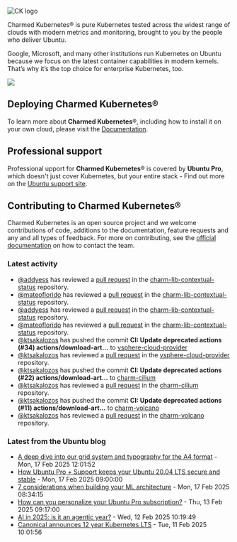 ![CK logo](https://assets.ubuntu.com/v1/451d4cf4-Charmed+Kubernetes_RGB_onWhite_2022.svg)

Charmed Kubernetes® is pure Kubernetes tested across the widest range of clouds with modern metrics and monitoring, brought to you by the people who deliver Ubuntu.

Google, Microsoft, and many other institutions run Kubernetes on Ubuntu because we focus on the latest container capabilities in modern kernels. That’s why it’s the top choice for enterprise Kubernetes, too.

![](https://assets.ubuntu.com/v1/843c77b6-juju-at-a-glace.svg)

## Deploying Charmed Kubernetes®

To learn more about **Charmed Kubernetes**®, including how to install it on your own cloud, please visit the [Documentation][docs].

## Professional support

Professional upport for **Charmed Kubernetes**® is covered by **Ubuntu Pro**, which doesn't just cover Kubernetes, but your entire stack - Find out more on the [Ubuntu support site](https://ubuntu.com/support).

## Contributing to Charmed Kubernetes®

Charmed Kubernetes is an open source project and we welcome contributions of code, additions to the documentation, feature requests and any and all types of feedback. For more on contributing, see the [official documentation][get-in-touch] on how to contact the team.

<!-- LINKS -->
[docs]: https://ubuntu.com/kubernetes/docs
[get-in-touch]: https://ubuntu.com/kubernetes/docs/get-in-touch

### Latest activity

<!-- activity starts -->
 - [@addyess](https://github.com/addyess) has reviewed a [pull request](https://github.com/charmed-kubernetes/charm-lib-contextual-status/pull/4) in the [charm-lib-contextual-status](https://github.com/charmed-kubernetes/charm-lib-contextual-status) repository.
 - [@mateoflorido](https://github.com/mateoflorido) has reviewed a [pull request](https://github.com/charmed-kubernetes/charm-lib-contextual-status/pull/4) in the [charm-lib-contextual-status](https://github.com/charmed-kubernetes/charm-lib-contextual-status) repository.
 - [@addyess](https://github.com/addyess) has reviewed a [pull request](https://github.com/charmed-kubernetes/charm-lib-contextual-status/pull/4) in the [charm-lib-contextual-status](https://github.com/charmed-kubernetes/charm-lib-contextual-status) repository.
 - [@mateoflorido](https://github.com/mateoflorido) has reviewed a [pull request](https://github.com/charmed-kubernetes/charm-lib-contextual-status/pull/4) in the [charm-lib-contextual-status](https://github.com/charmed-kubernetes/charm-lib-contextual-status) repository.
 - [@ktsakalozos](https://github.com/ktsakalozos) has pushed the commit **CI: Update deprecated actions (#34)  actions/download-art...** to [vsphere-cloud-provider](https://github.com/charmed-kubernetes/vsphere-cloud-provider)
 - [@ktsakalozos](https://github.com/ktsakalozos) has reviewed a [pull request](https://github.com/charmed-kubernetes/vsphere-cloud-provider/pull/34) in the [vsphere-cloud-provider](https://github.com/charmed-kubernetes/vsphere-cloud-provider) repository.
 - [@ktsakalozos](https://github.com/ktsakalozos) has pushed the commit **CI: Update deprecated actions (#22)  actions/download-art...** to [charm-cilium](https://github.com/charmed-kubernetes/charm-cilium)
 - [@ktsakalozos](https://github.com/ktsakalozos) has reviewed a [pull request](https://github.com/charmed-kubernetes/charm-cilium/pull/22) in the [charm-cilium](https://github.com/charmed-kubernetes/charm-cilium) repository.
 - [@ktsakalozos](https://github.com/ktsakalozos) has pushed the commit **CI: Update deprecated actions (#11)  actions/download-art...** to [charm-volcano](https://github.com/charmed-kubernetes/charm-volcano)
 - [@ktsakalozos](https://github.com/ktsakalozos) has reviewed a [pull request](https://github.com/charmed-kubernetes/charm-volcano/pull/11) in the [charm-volcano](https://github.com/charmed-kubernetes/charm-volcano) repository.
<!-- activity ends -->

<!-- roadmap starts -->

<!-- roadmap ends -->

### Latest from the Ubuntu blog

<!-- blog starts -->
* [A deep dive into our grid system and typography for the A4 format](https://ubuntu.com//blog/a-look-under-the-hood-of-our-grid-system-and-typography-for-the-a4-format) - Mon, 17 Feb 2025 12:01:52 
* [How Ubuntu Pro + Support keeps your Ubuntu 20.04 LTS secure and stable](https://ubuntu.com//blog/20-04-support-how-ubuntu-pro-support-keeps-your-ubuntu-20-04-lts-secure-and-stable) - Mon, 17 Feb 2025 09:00:00 
* [7 considerations when building your ML architecture](https://ubuntu.com//blog/7-considerations-ml-architecture) - Mon, 17 Feb 2025 08:34:15 
* [How can you personalize your Ubuntu Pro subscription?](https://ubuntu.com//blog/how-can-you-personalize-your-ubuntu-pro-subscription) - Thu, 13 Feb 2025 09:17:00 
* [AI in 2025: is it an agentic year?](https://ubuntu.com//blog/ai-in-2025-is-it-an-agentic-year) - Wed, 12 Feb 2025 10:19:49 
* [Canonical announces 12 year Kubernetes LTS](https://ubuntu.com//blog/12-year-lts-for-kubernetes) - Tue, 11 Feb 2025 10:01:56 
<!-- blog ends -->
